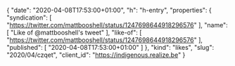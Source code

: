 {
  "date": "2020-04-08T17:53:00+01:00",
  "h": "h-entry",
  "properties": {
    "syndication": [
      "https://twitter.com/mattbooshell/status/1247698644918296576"
    ],
    "name": [
      "Like of @mattbooshell's tweet"
    ],
    "like-of": [
      "https://twitter.com/mattbooshell/status/1247698644918296576"
    ],
    "published": [
      "2020-04-08T17:53:00+01:00"
    ]
  },
  "kind": "likes",
  "slug": "2020/04/czqet",
  "client_id": "https://indigenous.realize.be"
}
